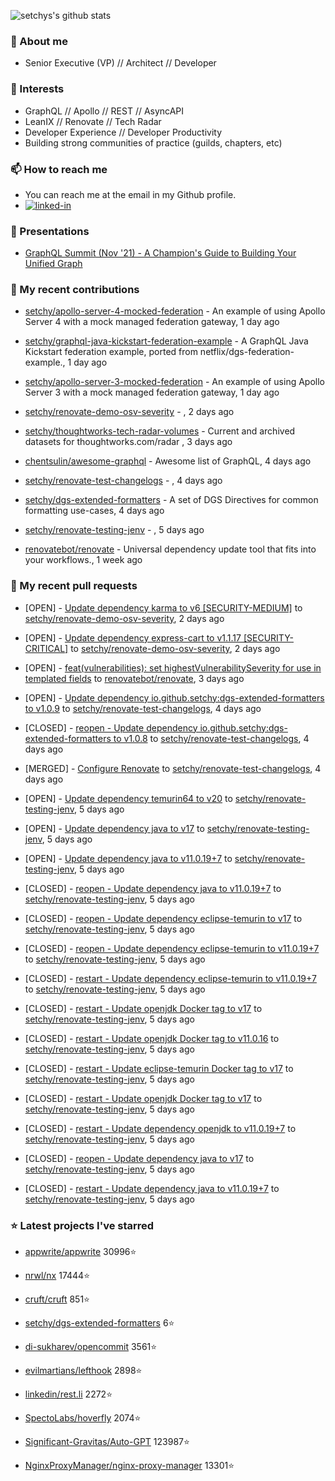 <p align="left">
  <img src="https://github-readme-stats.vercel.app/api?username=setchy&show_icons=true&theme=algolia&count_private=true" alt="setchys's github stats">
</p>

### 📖 About me

- Senior Executive (VP) // Architect // Developer

### 🔭 Interests

- GraphQL // Apollo // REST // AsyncAPI
- LeanIX // Renovate // Tech Radar
- Developer Experience // Developer Productivity
- Building strong communities of practice (guilds, chapters, etc)

### 📫 How to reach me

- You can reach me at the email in my Github profile.
- [<img alt="linked-in" src="https://img.shields.io/badge/linkedin-%230077B5.svg?&style=for-the-badge&logo=linkedin&logoColor=white" />](https://www.linkedin.com/in/adamsetch)

### 🎤 Presentations

- [GraphQL Summit (Nov '21) - A Champion's Guide to Building Your Unified Graph](https://www.apollographql.com/events/roundtable/graphql-summit-november-2021/a-champions-guide-to-building-your-unified-graph)

### 🚀 My recent contributions



- [setchy/apollo-server-4-mocked-federation](https://github.com/setchy/apollo-server-4-mocked-federation) - An example of using Apollo Server 4 with a mock managed federation gateway, 1 day ago

- [setchy/graphql-java-kickstart-federation-example](https://github.com/setchy/graphql-java-kickstart-federation-example) - A GraphQL Java Kickstart federation example, ported from netflix/dgs-federation-example., 1 day ago

- [setchy/apollo-server-3-mocked-federation](https://github.com/setchy/apollo-server-3-mocked-federation) - An example of using Apollo Server 3 with a mock managed federation gateway, 1 day ago

- [setchy/renovate-demo-osv-severity](https://github.com/setchy/renovate-demo-osv-severity) - , 2 days ago

- [setchy/thoughtworks-tech-radar-volumes](https://github.com/setchy/thoughtworks-tech-radar-volumes) - Current and archived datasets for thoughtworks.com/radar , 3 days ago

- [chentsulin/awesome-graphql](https://github.com/chentsulin/awesome-graphql) - Awesome list of GraphQL, 4 days ago

- [setchy/renovate-test-changelogs](https://github.com/setchy/renovate-test-changelogs) - , 4 days ago

- [setchy/dgs-extended-formatters](https://github.com/setchy/dgs-extended-formatters) - A set of DGS Directives for common formatting use-cases, 4 days ago

- [setchy/renovate-testing-jenv](https://github.com/setchy/renovate-testing-jenv) - , 5 days ago

- [renovatebot/renovate](https://github.com/renovatebot/renovate) - Universal dependency update tool that fits into your workflows., 1 week ago

### 🎉 My recent pull requests



- [OPEN] - [Update dependency karma to v6 [SECURITY-MEDIUM]](https://github.com/setchy/renovate-demo-osv-severity/pull/2) to [setchy/renovate-demo-osv-severity](https://github.com/setchy/renovate-demo-osv-severity), 2 days ago

- [OPEN] - [Update dependency express-cart to v1.1.17 [SECURITY-CRITICAL]](https://github.com/setchy/renovate-demo-osv-severity/pull/1) to [setchy/renovate-demo-osv-severity](https://github.com/setchy/renovate-demo-osv-severity), 2 days ago

- [OPEN] - [feat(vulnerabilities): set highestVulnerabilitySeverity for use in templated fields](https://github.com/renovatebot/renovate/pull/21939) to [renovatebot/renovate](https://github.com/renovatebot/renovate), 3 days ago

- [OPEN] - [Update dependency io.github.setchy:dgs-extended-formatters to v1.0.9](https://github.com/setchy/renovate-test-changelogs/pull/3) to [setchy/renovate-test-changelogs](https://github.com/setchy/renovate-test-changelogs), 4 days ago

- [CLOSED] - [reopen - Update dependency io.github.setchy:dgs-extended-formatters to v1.0.8](https://github.com/setchy/renovate-test-changelogs/pull/2) to [setchy/renovate-test-changelogs](https://github.com/setchy/renovate-test-changelogs), 4 days ago

- [MERGED] - [Configure Renovate](https://github.com/setchy/renovate-test-changelogs/pull/1) to [setchy/renovate-test-changelogs](https://github.com/setchy/renovate-test-changelogs), 4 days ago

- [OPEN] - [Update dependency temurin64 to v20](https://github.com/setchy/renovate-testing-jenv/pull/17) to [setchy/renovate-testing-jenv](https://github.com/setchy/renovate-testing-jenv), 5 days ago

- [OPEN] - [Update dependency java to v17](https://github.com/setchy/renovate-testing-jenv/pull/16) to [setchy/renovate-testing-jenv](https://github.com/setchy/renovate-testing-jenv), 5 days ago

- [OPEN] - [Update dependency java to v11.0.19&#43;7](https://github.com/setchy/renovate-testing-jenv/pull/15) to [setchy/renovate-testing-jenv](https://github.com/setchy/renovate-testing-jenv), 5 days ago

- [CLOSED] - [reopen - Update dependency java to v11.0.19&#43;7](https://github.com/setchy/renovate-testing-jenv/pull/14) to [setchy/renovate-testing-jenv](https://github.com/setchy/renovate-testing-jenv), 5 days ago

- [CLOSED] - [reopen - Update dependency eclipse-temurin to v17](https://github.com/setchy/renovate-testing-jenv/pull/13) to [setchy/renovate-testing-jenv](https://github.com/setchy/renovate-testing-jenv), 5 days ago

- [CLOSED] - [reopen - Update dependency eclipse-temurin to v11.0.19&#43;7](https://github.com/setchy/renovate-testing-jenv/pull/12) to [setchy/renovate-testing-jenv](https://github.com/setchy/renovate-testing-jenv), 5 days ago

- [CLOSED] - [restart - Update dependency eclipse-temurin to v11.0.19&#43;7](https://github.com/setchy/renovate-testing-jenv/pull/11) to [setchy/renovate-testing-jenv](https://github.com/setchy/renovate-testing-jenv), 5 days ago

- [CLOSED] - [restart - Update openjdk Docker tag to v17](https://github.com/setchy/renovate-testing-jenv/pull/10) to [setchy/renovate-testing-jenv](https://github.com/setchy/renovate-testing-jenv), 5 days ago

- [CLOSED] - [restart - Update openjdk Docker tag to v11.0.16](https://github.com/setchy/renovate-testing-jenv/pull/9) to [setchy/renovate-testing-jenv](https://github.com/setchy/renovate-testing-jenv), 5 days ago

- [CLOSED] - [restart - Update eclipse-temurin Docker tag to v17](https://github.com/setchy/renovate-testing-jenv/pull/8) to [setchy/renovate-testing-jenv](https://github.com/setchy/renovate-testing-jenv), 5 days ago

- [CLOSED] - [restart - Update openjdk Docker tag to v17](https://github.com/setchy/renovate-testing-jenv/pull/7) to [setchy/renovate-testing-jenv](https://github.com/setchy/renovate-testing-jenv), 5 days ago

- [CLOSED] - [restart - Update dependency openjdk to v11.0.19&#43;7](https://github.com/setchy/renovate-testing-jenv/pull/6) to [setchy/renovate-testing-jenv](https://github.com/setchy/renovate-testing-jenv), 5 days ago

- [CLOSED] - [reopen - Update dependency java to v17](https://github.com/setchy/renovate-testing-jenv/pull/5) to [setchy/renovate-testing-jenv](https://github.com/setchy/renovate-testing-jenv), 5 days ago

- [CLOSED] - [restart - Update dependency java to v11.0.19&#43;7](https://github.com/setchy/renovate-testing-jenv/pull/4) to [setchy/renovate-testing-jenv](https://github.com/setchy/renovate-testing-jenv), 5 days ago

### ⭐ Latest projects I've starred



- [appwrite/appwrite](https://github.com/appwrite/appwrite) 30996⭐

- [nrwl/nx](https://github.com/nrwl/nx) 17444⭐

- [cruft/cruft](https://github.com/cruft/cruft) 851⭐

- [setchy/dgs-extended-formatters](https://github.com/setchy/dgs-extended-formatters) 6⭐

- [di-sukharev/opencommit](https://github.com/di-sukharev/opencommit) 3561⭐

- [evilmartians/lefthook](https://github.com/evilmartians/lefthook) 2898⭐

- [linkedin/rest.li](https://github.com/linkedin/rest.li) 2272⭐

- [SpectoLabs/hoverfly](https://github.com/SpectoLabs/hoverfly) 2074⭐

- [Significant-Gravitas/Auto-GPT](https://github.com/Significant-Gravitas/Auto-GPT) 123987⭐

- [NginxProxyManager/nginx-proxy-manager](https://github.com/NginxProxyManager/nginx-proxy-manager) 13301⭐


